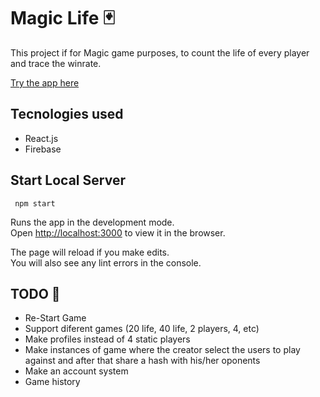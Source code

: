 # Magic Life 🃏

This project if for Magic game purposes, to count the life of every player and trace the winrate.

[Try the app here](https://cococov.github.io/magiclife/)

## Tecnologies used
- React.js
- Firebase

## Start Local Server
```
 npm start
```

Runs the app in the development mode.<br />
Open [http://localhost:3000](http://localhost:3000) to view it in the browser.

The page will reload if you make edits.<br />
You will also see any lint errors in the console.

## TODO 🚀
- Re-Start Game
- Support diferent games (20 life, 40 life, 2 players, 4, etc)
- Make profiles instead of 4 static players
- Make instances of game where the creator select the users to play against and after that share a hash with his/her oponents
- Make an account system
- Game history
